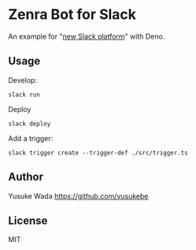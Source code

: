 # Zenra Bot for Slack

An example for "[new Slack platform](https://api.slack.com/future)" with Deno.

## Usage

Develop:

```shell
slack run
```

Deploy

```shell
slack deploy
```

Add a trigger:

```shell
slack trigger create --trigger-def ./src/trigger.ts
```

## Author

Yusuke Wada <https://github.com/yusukebe>

## License

MIT
